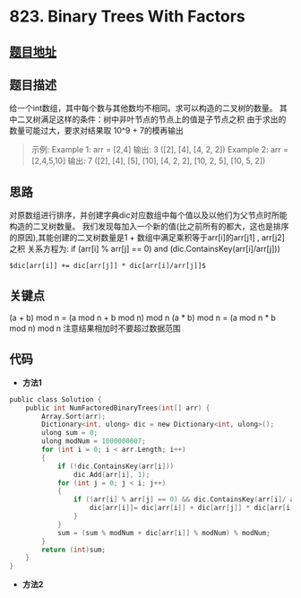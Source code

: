#   823. Binary Trees With Factors
  
  
  
##  [题目地址](https://leetcode.com/problems/binary-trees-with-factors/ )
  
  
  
##  题目描述
给一个int数组，其中每个数与其他数均不相同。求可以构造的二叉树的数量。
其中二叉树满足这样的条件：树中非叶节点的节点上的值是子节点之积
由于求出的数量可能过大，要求对结果取 10^9 + 7的模再输出
  
  
>
>示例:
>Example 1:
>arr = [2,4]
>输出: 3    ([2], [4], [4, 2, 2])
>Example 2:
>arr = [2,4,5,10]
>输出: 7    ([2], [4], [5], [10], [4, 2, 2], [10, 2, 5], [10, 5, 2])
  
  
##  思路
对原数组进行排序，并创建字典dic对应数组中每个值以及以他们为父节点时所能构造的二叉树数量。
我们发现每加入一个新的值(比之前所有的都大，这也是排序的原因),其能创建的二叉树数量是1 + 数组中满足乘积等于arr[i]的arr[j1] , arr[j2]之积
关系方程为:
if (arr[i] % arr[j] == 0) and (dic.ContainsKey(arr[i]/arr[j]))
    
    $dic[arr[i]] += dic[arr[j]] * dic[arr[i]/arr[j]]$

  
  
##  关键点
(a + b) mod n = (a mod n + b mod n) mod n
(a * b) mod n = (a mod n * b mod n) mod n
注意结果相加时不要超过数据范围
  
  
##  代码
  
  
* **方法1**
```c
public class Solution {
    public int NumFactoredBinaryTrees(int[] arr) {
        Array.Sort(arr);
        Dictionary<int, ulong> dic = new Dictionary<int, ulong>();
        ulong sum = 0;
        ulong modNum = 1000000007;
        for (int i = 0; i < arr.Length; i++)
        {
            if (!dic.ContainsKey(arr[i]))
                dic.Add(arr[i], 1);
            for (int j = 0; j < i; j++)
            {
                if ((arr[i] % arr[j] == 0) && dic.ContainsKey(arr[i]/ arr[j])){
                    dic[arr[i]]= dic[arr[i]] + dic[arr[j]] * dic[arr[i]/ arr[j]];
                }
            }
            sum = (sum % modNum + dic[arr[i]] % modNum) % modNum;
        }
        return (int)sum;
    }
}
```

* **方法2**
```c

```
  
  
